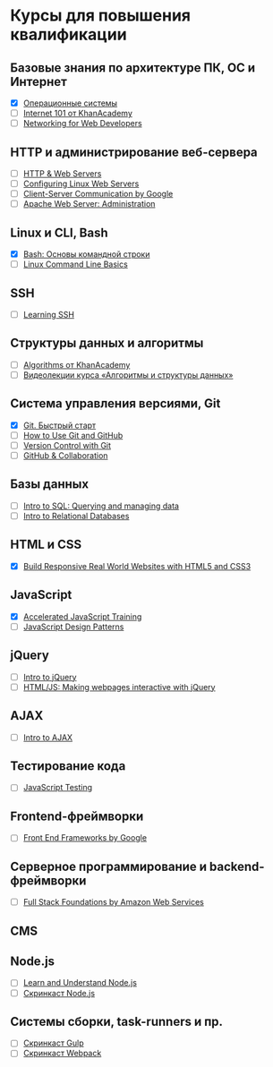 # Курсы для повышения квалификации

## Базовые знания по архитектуре ПК, ОС и Интернет
- [x] [Операционные системы](https://ru.hexlet.io/courses/operating_systems)
- [ ] [Internet 101 от KhanAcademy](https://www.khanacademy.org/computing/computer-science/internet-intro)
- [ ] [Networking for Web Developers](https://www.udacity.com/course/networking-for-web-developers--ud256)

## HTTP и администрирование веб-сервера
- [ ] [HTTP & Web Servers](https://www.udacity.com/course/http-web-servers--ud303)
- [ ] [Configuring Linux Web Servers](https://www.udacity.com/course/configuring-linux-web-servers--ud299)
- [ ] [Client-Server Communication by Google](https://www.udacity.com/course/client-server-communication--ud897)
- [ ] [Apache Web Server: Administration](https://www.lynda.com/Apache-tutorials/Practical-Apache-Web-Server-Administration/164983-2.html)

## Linux и CLI, Bash
- [x] [Bash: Основы командной строки](https://ru.hexlet.io/courses/bash)
- [ ] [Linux Command Line Basics](https://www.udacity.com/course/linux-command-line-basics--ud595)

## SSH
- [ ] [Learning SSH](https://www.lynda.com/Developer-Network-Administration-tutorials/Understanding-SSH/189066-2.html)

## Структуры данных и алгоритмы
- [ ] [Algorithms от KhanAcademy](https://www.khanacademy.org/computing/computer-science/algorithms)
- [ ] [Видеолекции курса «Алгоритмы и структуры данных»](https://yandexdataschool.ru/edu-process/courses/algorithms)

## Система управления версиями, Git
- [x] [Git. Быстрый старт](https://geekbrains.ru/courses/66)
- [ ] [How to Use Git and GitHub](https://www.udacity.com/course/how-to-use-git-and-github--ud775)
- [ ] [Version Control with Git](https://www.udacity.com/course/version-control-with-git--ud123)
- [ ] [GitHub & Collaboration](https://www.udacity.com/course/github-collaboration--ud456)

## Базы данных
- [ ] [Intro to SQL: Querying and managing data](https://www.khanacademy.org/computing/computer-programming/sql)
- [ ] [Intro to Relational Databases](https://www.udacity.com/course/intro-to-relational-databases--ud197)

## HTML и CSS
- [x] [Build Responsive Real World Websites with HTML5 and CSS3](https://www.udemy.com/design-and-develop-a-killer-website-with-html5-and-css3)

## JavaScript
- [x] [Accelerated JavaScript Training](https://www.udemy.com/javascript-bootcamp-2016)
- [ ] [JavaScript Design Patterns](https://www.udacity.com/course/javascript-design-patterns--ud989)

## jQuery
- [ ] [Intro to jQuery](https://www.udacity.com/course/intro-to-jquery--ud245)
- [ ] [HTML/JS: Making webpages interactive with jQuery](https://www.khanacademy.org/computing/computer-programming/html-js-jquery)

## AJAX
- [ ] [Intro to AJAX](https://www.udacity.com/course/intro-to-ajax--ud110)

## Тестирование кода
- [ ] [JavaScript Testing](https://www.udacity.com/course/javascript-testing--ud549)

## Frontend-фреймворки
- [ ] [Front End Frameworks by Google](https://www.udacity.com/course/front-end-frameworks--ud894)

## Серверное программирование и backend-фреймворки
- [ ] [Full Stack Foundations by Amazon Web Services](https://www.udacity.com/course/full-stack-foundations--ud088)

## CMS

## Node.js
- [ ] [Learn and Understand Node.js](https://www.udemy.com/understand-nodejs)
- [ ] [Скринкаст Node.js](https://learn.javascript.ru/screencast/nodejs)

## Системы сборки, task-runners и пр.
- [ ] [Скринкаст Gulp](https://learn.javascript.ru/screencast/gulp)
- [ ] [Скринкаст Webpack](https://learn.javascript.ru/screencast/webpack)
